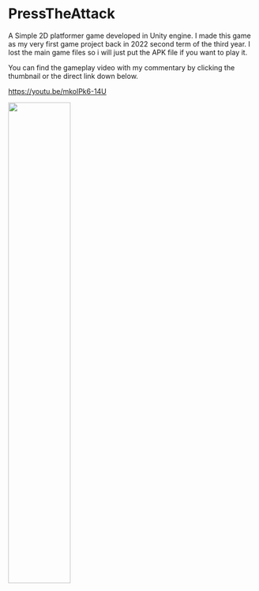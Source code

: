 # PressTheAttack

A Simple 2D platformer game developed in Unity engine. I made this game as my very first game project back in 2022 second term of the third year. I lost the main game files so i will just put the APK file if you want to play it.

You can find the gameplay video with my commentary by clicking the thumbnail or the direct link down below.

https://youtu.be/mkolPk6-14U

[<img src="https://i.ytimg.com/vi/mkolPk6-14U/maxresdefault.jpg" width="50%">](https://youtu.be/mkolPk6-14U "Press The Attack Gameplay")
